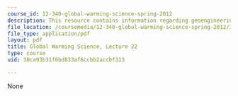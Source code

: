 ```yaml
---
course_id: 12-340-global-warming-science-spring-2012
description: This resource contains information regarding geoengineering.
file_location: /coursemedia/12-340-global-warming-science-spring-2012/30ca93b31f6bd833af6ccbb2accbf313_MIT12_340S12_lec22.pdf
file_type: application/pdf
layout: pdf
title: Global Warming Science, Lecture 22
type: course
uid: 30ca93b31f6bd833af6ccbb2accbf313

---
```

None
